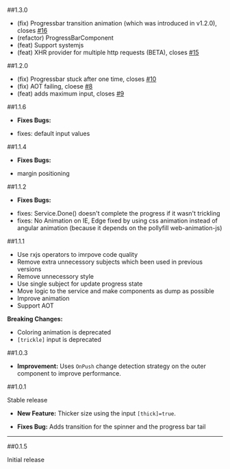 ##1.3.0

 - (fix) Progressbar transition animation (which was introduced in v1.2.0), closes [#16](https://github.com/MurhafSousli/ng2-progressbar/issues/16)
 - (refactor) ProgressBarComponent
 - (feat) Support systemjs
 - (feat) XHR provider for multiple http requests (BETA), closes [#15](https://github.com/MurhafSousli/ng2-progressbar/issues/15)

##1.2.0

 - (fix) Progressbar stuck after one time, closes [#10](https://github.com/MurhafSousli/ng2-progressbar/issues/10)
 - (fix) AOT failing, cloese [#8](https://github.com/MurhafSousli/ng2-progressbar/issues/8)
 - (feat) adds maximum input, closes [#9](https://github.com/MurhafSousli/ng2-progressbar/issues/9)

##1.1.6

* **Fixes Bugs:** 
 - fixes: default input values

##1.1.4

* **Fixes Bugs:** 
 - margin positioning

##1.1.2

* **Fixes Bugs:** 
 - fixes: Service.Done() doesn't complete the progress if it wasn't trickling 
 - fixes: No Animation on IE, Edge 
    fixed by using css animation instead of angular animation (because it depends on the pollyfill web-animation-js)

##1.1.1

 - Use rxjs operators to imrpove code quality
 - Remove extra unnecessory subjects which been used in previous versions
 - Remove unnecessory style
 - Use single subject for update progress state
 - Move logic to the service and make components as dump as possible 
 - Improve animation
 - Support AOT

 **Breaking Changes:** 
 - Coloring animation is deprecated 
 - `[trickle]` input is deprecated 

##1.0.3

* **Improvement:** Uses `OnPush` change detection strategy on the outer component to improve performance.

##1.0.1

Stable release

* **New Feature:** Thicker size using the input `[thick]=true`.

* **Fixes Bug:** Adds transition for the spinner and the progress bar tail

*** 

##0.1.5

Initial release
